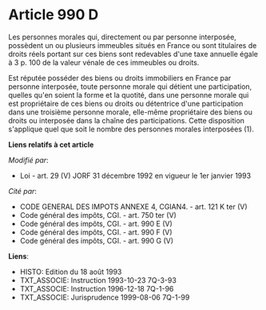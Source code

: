 # Article 990 D

Les personnes morales qui, directement ou par personne interposée, possèdent un ou plusieurs immeubles situés en France ou
sont titulaires de droits réels portant sur ces biens sont redevables d'une taxe annuelle égale à 3 p. 100 de la valeur
vénale de ces immeubles ou droits.

Est réputée posséder des biens ou droits immobiliers en France par personne interposée, toute personne morale qui détient une
participation, quelles qu'en soient la forme et la quotité, dans une personne morale qui est propriétaire de ces biens ou
droits ou détentrice d'une participation dans une troisième personne morale, elle-même propriétaire des biens ou droits ou
interposée dans la chaîne des participations. Cette disposition s'applique quel que soit le nombre des personnes morales
interposées (1).

**Liens relatifs à cet article**

_Modifié par_:

  - Loi - art. 29 (V) JORF 31 décembre 1992 en vigueur le 1er janvier 1993

_Cité par_:

  - CODE GENERAL DES IMPOTS ANNEXE 4, CGIAN4. - art. 121 K ter (V)
  - Code général des impôts, CGI. - art. 750 ter (V)
  - Code général des impôts, CGI. - art. 990 E (V)
  - Code général des impôts, CGI. - art. 990 F (V)
  - Code général des impôts, CGI. - art. 990 G (V)

**Liens**:

  - HISTO: Edition du 18 août 1993
  - TXT_ASSOCIE: Instruction 1993-10-23 7Q-3-93
  - TXT_ASSOCIE: Instruction 1996-12-18 7Q-1-96
  - TXT_ASSOCIE: Jurisprudence 1999-08-06 7Q-1-99
